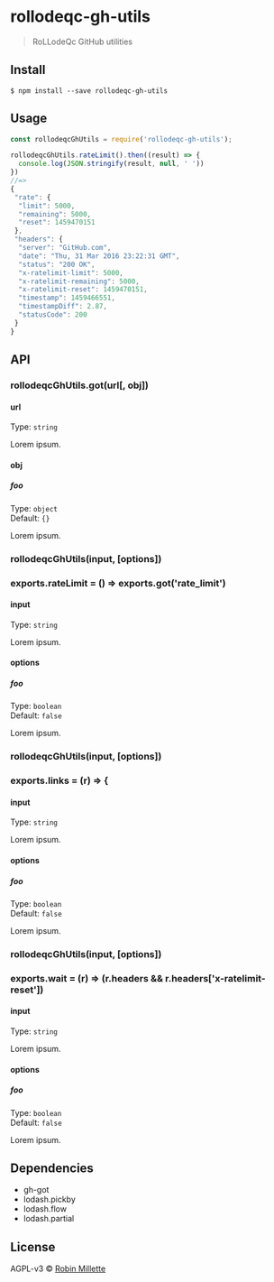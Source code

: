 # rollodeqc-gh-utils

> RoLLodeQc GitHub utilities


## Install

```
$ npm install --save rollodeqc-gh-utils
```


## Usage

```js
const rollodeqcGhUtils = require('rollodeqc-gh-utils');

rollodeqcGhUtils.rateLimit().then((result) => {
  console.log(JSON.stringify(result, null, ' '))
})
//=>
{
 "rate": {
  "limit": 5000,
  "remaining": 5000,
  "reset": 1459470151
 },
 "headers": {
  "server": "GitHub.com",
  "date": "Thu, 31 Mar 2016 23:22:31 GMT",
  "status": "200 OK",
  "x-ratelimit-limit": 5000,
  "x-ratelimit-remaining": 5000,
  "x-ratelimit-reset": 1459470151,
  "timestamp": 1459466551,
  "timestampDiff": 2.87,
  "statusCode": 200
 }
}
```

## API

### rollodeqcGhUtils.got(url[, obj])

#### url

Type: `string`

Lorem ipsum.

#### obj

##### foo

Type: `object`<br>
Default: `{}`

Lorem ipsum.

### rollodeqcGhUtils(input, [options])
### exports.rateLimit = () => exports.got('rate_limit')

#### input

Type: `string`

Lorem ipsum.

#### options

##### foo

Type: `boolean`<br>
Default: `false`

Lorem ipsum.

### rollodeqcGhUtils(input, [options])
### exports.links = (r) => {

#### input

Type: `string`

Lorem ipsum.

#### options

##### foo

Type: `boolean`<br>
Default: `false`

Lorem ipsum.

### rollodeqcGhUtils(input, [options])
### exports.wait = (r) => (r.headers && r.headers['x-ratelimit-reset'])

#### input

Type: `string`

Lorem ipsum.

#### options

##### foo

Type: `boolean`<br>
Default: `false`

Lorem ipsum.

## Dependencies
* gh-got
* lodash.pickby
* lodash.flow
* lodash.partial

## License

AGPL-v3 © [Robin Millette](http://robin.millette.info)
